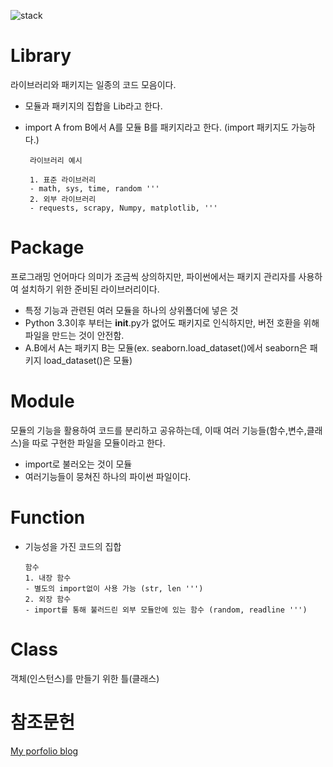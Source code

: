 ![stack](https://user-images.githubusercontent.com/81912557/139839678-0ddcc135-7520-46d0-9bf4-fe7313586241.PNG)

# Library 
라이브러리와 패키지는 일종의 코드 모음이다.
- 모듈과 패키지의 집합을 Lib라고 한다.
- import A from B에서 A를 모듈 B를 패키지라고 한다. (import 패키지도 가능하다.)
 
       라이브러리 예시
       
       1. 표준 라이브러리
       - math, sys, time, random '''
       2. 외부 라이브러리 
       - requests, scrapy, Numpy, matplotlib, '''
       
# Package
프로그래밍 언어마다 의미가 조금씩 상의하지만, 파이썬에서는 패키지 관리자를 사용하여 설치하기 위한 준비된 라이브러리이다.
- 특정 기능과 관련된 여러 모듈을 하나의 상위폴더에 넣은 것
- Python 3.3이후 부터는 __init__.py가 없어도 패키지로 인식하지만, 버전 호환을 위해 파일을 만드는 것이 안전함.
- A.B에서 A는 패키지 B는 모듈(ex. seaborn.load_dataset()에서 seaborn은 패키지 load_dataset()은 모듈) 

# Module
모듈의 기능을 활용하여 코드를 분리하고 공유하는데, 이때 여러 기능들(함수,변수,클래스)을 따로 구현한 파일을 모듈이라고 한다.
- import로 불러오는 것이 모듈
- 여러기능들이 뭉쳐진 하나의 파이썬 파일이다.

# Function
- 기능성을 가진 코드의 집합

      함수
      1. 내장 함수
      - 별도의 import없이 사용 가능 (str, len ''')
      2. 외장 함수
      - import를 통해 불러드린 외부 모듈안에 있는 함수 (random, readline ''')
      
# Class
객체(인스턴스)를 만들기 위한 틀(클래스)



# 참조문헌
[My porfolio blog](https://thinkreen.github.io/python/py-FunctionModuleClass/)

